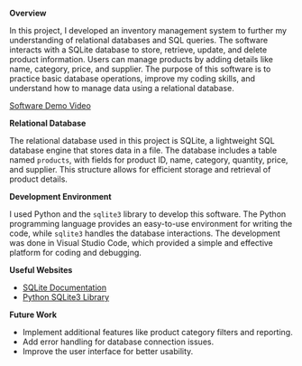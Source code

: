 **Overview**

In this project, I developed an inventory management system to further my understanding of relational databases and SQL queries. The software interacts with a SQLite database to store, retrieve, update, and delete product information. Users can manage products by adding details like name, category, price, and supplier. The purpose of this software is to practice basic database operations, improve my coding skills, and understand how to manage data using a relational database.  

[Software Demo Video](http://youtube.link.goes.here)

**Relational Database**

The relational database used in this project is SQLite, a lightweight SQL database engine that stores data in a file. The database includes a table named `products`, with fields for product ID, name, category, quantity, price, and supplier. This structure allows for efficient storage and retrieval of product details.

**Development Environment**

I used Python and the `sqlite3` library to develop this software. The Python programming language provides an easy-to-use environment for writing the code, while `sqlite3` handles the database interactions. The development was done in Visual Studio Code, which provided a simple and effective platform for coding and debugging.

**Useful Websites**

- [SQLite Documentation](https://www.sqlite.org/docs.html)
- [Python SQLite3 Library](https://docs.python.org/3/library/sqlite3.html)

**Future Work**

- Implement additional features like product category filters and reporting.
- Add error handling for database connection issues.
- Improve the user interface for better usability.
